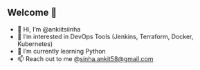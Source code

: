  ##                                                                 Welcome 🍵
                                                                  
- 👋 Hi, I’m @ankiitsiinha
- 👀 I’m interested in DevOps Tools (Jenkins, Terraform, Docker, Kubernetes)
- 🌱 I’m currently learning Python
- 📫 Reach out to me @sinha.ankit58@gmail.com

<!---
ankiitsiinha/ankiitsiinha is a ✨ special ✨ repository because its `README.md` (this file) appears on your GitHub profile.
You can click the Preview link to take a look at your changes.
--->
